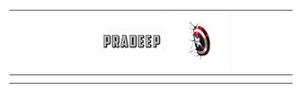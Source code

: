 <div align="center">
<table cellpadding="0" cellspacing="0">
<tr>
<td align="right" width="55%">
<img src="./assets/images/fontbolt (5).png" alt="Pradeep" width="40%"/>
</td>
<td align="left" width="45%">
<img src="./assets/images/pngwing.com (6).png" alt="Right" width="50%"/>
</td>
</tr>
</table>
</div>

--- 